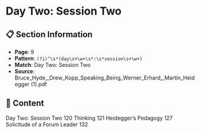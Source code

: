# Day Two: Session Two

## 📋 Section Information

- **Page**: 9
- **Pattern**: `(?i)^\s*(day\s+\w+\s*:\s*session\s+\w+)`
- **Match**: Day Two: Session Two
- **Source**: Bruce_Hyde,_Drew_Kopp_Speaking_Being_Werner_Erhard,_Martin_Heidegger (1).pdf

## 📄 Content

Day Two: Session Two
120
Thinking  121
Heidegger’s Pedagogy 127
Solicitude of a Forum Leader  132